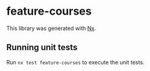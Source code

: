# feature-courses

This library was generated with [Nx](https://nx.dev).

## Running unit tests

Run `nx test feature-courses` to execute the unit tests.
